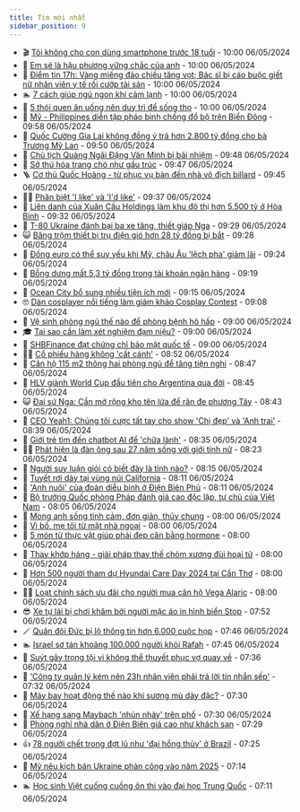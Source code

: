 ```yaml
---
title: Tim mới nhất
sidebar_position: 9
---
```


<!-- vnexpress-tin-moi-nhat:START -->
- 🎬 [Tôi không cho con dùng smartphone trước 18 tuổi](https://vnexpress.net/toi-khong-cho-con-dung-smartphone-truoc-18-tuoi-4742545.html) - 10:00 06/05/2024
- 🐎 [Em sẽ là hậu phương vững chắc của anh](https://vnexpress.net/em-se-la-hau-phuong-vung-chac-cua-anh-4742440.html) - 10:00 06/05/2024
- 🦍 [Điểm tin 17h: Vàng miếng đảo chiều tăng vọt; Bác sĩ bị cáo buộc giết nữ nhân viên y tế rồi cướp tài sản](https://vnexpress.net/diem-tin-17h-vang-mieng-dao-chieu-tang-vot-bac-si-bi-cao-buoc-giet-nu-nhan-vien-y-te-roi-cuop-tai-san-4742717.html) - 10:00 06/05/2024
- 🏊 [7 cách giúp ngủ ngon khi cảm lạnh](https://vnexpress.net/7-cach-giup-ngu-ngon-khi-cam-lanh-4742647.html) - 10:00 06/05/2024
- 🎊 [5 thói quen ăn uống nên duy trì để sống thọ](https://vnexpress.net/5-thoi-quen-an-uong-nen-duy-tri-de-song-tho-4742499.html) - 10:00 06/05/2024
- 🎃 [Mỹ - Philippines diễn tập pháo binh chống đổ bộ trên Biển Đông](https://vnexpress.net/my-philippines-dien-tap-phao-binh-chong-do-bo-tren-bien-dong-4742637.html) - 09:58 06/05/2024
- 🧰 [Quốc Cường Gia Lai không đồng ý trả hơn 2.800 tỷ đồng cho bà Trương Mỹ Lan](https://vnexpress.net/quoc-cuong-gia-lai-khong-dong-y-tra-hon-2-800-ty-dong-cho-ba-truong-my-lan-4742688.html) - 09:50 06/05/2024
- 🔭 [Chủ tịch Quảng Ngãi Đặng Văn Minh bị bãi nhiệm](https://vnexpress.net/chu-tich-quang-ngai-dang-van-minh-bi-bai-nhiem-4742696.html) - 09:48 06/05/2024
- 🫶 [Sở thú hóa trang chó như gấu trúc](https://vnexpress.net/so-thu-hoa-trang-cho-nhu-gau-truc-4742650.html) - 09:47 06/05/2024
- 🪜 [Cơ thủ Quốc Hoàng - từ phục vụ bàn đến nhà vô địch billard](https://vnexpress.net/co-thu-quoc-hoang-tu-phuc-vu-ban-den-nha-vo-dich-billard-4742529.html) - 09:45 06/05/2024
- 👨‍🏫 [Phân biệt &#39;I like&#39; và &#39;I&#39;d like&#39;](https://vnexpress.net/phan-biet-i-like-va-i-d-like-4742699.html) - 09:37 06/05/2024
- 🎊 [Liên danh của Xuân Cầu Holdings làm khu đô thị hơn 5.500 tỷ ở Hòa Bình](https://vnexpress.net/lien-danh-cua-xuan-cau-holdings-lam-khu-do-thi-hon-5-500-ty-o-hoa-binh-4742679.html) - 09:32 06/05/2024
- 🎊 [T-80 Ukraine đánh bại ba xe tăng, thiết giáp Nga](https://vnexpress.net/t-80-ukraine-danh-bai-ba-xe-tang-thiet-giap-nga-4742646.html) - 09:29 06/05/2024
- 😺 [Băng trộm thiết bị trụ điện gió hơn 28 tỷ đồng bị bắt](https://vnexpress.net/nhom-trom-thiet-bi-tru-dien-gio-tri-gia-hon-28-ty-dong-bi-bat-4742678.html) - 09:28 06/05/2024
- 🐘 [Đồng euro có thể suy yếu khi Mỹ, châu Âu &#39;lệch pha&#39; giảm lãi](https://vnexpress.net/dong-euro-co-the-suy-yeu-khi-my-chau-au-lech-pha-giam-lai-4742478.html) - 09:24 06/05/2024
- 🌁 [Bỗng dưng mất 5,3 tỷ đồng trong tài khoản ngân hàng](https://vnexpress.net/bong-dung-mat-5-3-ty-dong-trong-tai-khoan-ngan-hang-4742625.html) - 09:19 06/05/2024
- 🐲 [Ocean City bổ sung nhiều tiện ích mới](https://vnexpress.net/ocean-city-bo-sung-nhieu-tien-ich-moi-4742649.html) - 09:15 06/05/2024
- 🤓 [Dàn cosplayer nổi tiếng làm giám khảo Cosplay Contest](https://vnexpress.net/dan-cosplayer-noi-tieng-lam-giam-khao-cosplay-contest-4742621.html) - 09:08 06/05/2024
- 💪 [Vệ sinh phòng ngủ thế nào để phòng bệnh hô hấp](https://vnexpress.net/ve-sinh-phong-ngu-the-nao-de-phong-benh-ho-hap-4742626.html) - 09:00 06/05/2024
- 🎓 [Tại sao cần làm xét nghiệm đạm niệu?](https://vnexpress.net/tai-sao-can-lam-xet-nghiem-dam-nieu-4742612.html) - 09:00 06/05/2024
- 🫣 [SHBFinance đạt chứng chỉ bảo mật quốc tế](https://vnexpress.net/shbfinance-dat-chung-chi-bao-mat-quoc-te-4741986.html) - 09:00 06/05/2024
- 🧑‍💻 [Cổ phiếu hàng không &#39;cất cánh&#39;](https://vnexpress.net/co-phieu-hang-khong-cat-canh-4742661.html) - 08:52 06/05/2024
- 🐲 [Căn hộ 115 m2 thông hai phòng ngủ để tăng tiện nghi](https://vnexpress.net/can-ho-115-m2-thong-hai-phong-ngu-de-tang-tien-nghi-4742346.html) - 08:47 06/05/2024
- 🌝 [HLV giành World Cup đầu tiên cho Argentina qua đời](https://vnexpress.net/hlv-gianh-world-cup-dau-tien-cho-argentina-qua-doi-4742593.html) - 08:45 06/05/2024
- 😺 [Đại sứ Nga: Cần mở rộng kho tên lửa để răn đe phương Tây](https://vnexpress.net/dai-su-nga-can-mo-rong-kho-ten-lua-de-ran-de-phuong-tay-4742615.html) - 08:43 06/05/2024
- 🐎 [CEO Yeah1: Chúng tôi cược tất tay cho show &#39;Chị đẹp&#39; và &#39;Anh trai&#39;](https://vnexpress.net/ceo-yeah1-chung-toi-cuoc-tat-tay-cho-show-chi-dep-va-anh-trai-4742651.html) - 08:39 06/05/2024
- 🎡 [Giới trẻ tìm đến chatbot AI để &#39;chữa lành&#39;](https://vnexpress.net/gioi-tre-tim-den-chatbot-ai-de-chua-lanh-4742492.html) - 08:35 06/05/2024
- 👨‍🏫 [Phát hiện là đàn ông sau 27 năm sống với giới tính nữ](https://vnexpress.net/phat-hien-la-dan-ong-sau-27-nam-song-voi-gioi-tinh-nu-4742570.html) - 08:23 06/05/2024
- 🦆 [Người suy luận giỏi có biết đây là tỉnh nào?](https://vnexpress.net/nguoi-suy-luan-gioi-co-biet-day-la-tinh-nao-4741466.html) - 08:15 06/05/2024
- 🚦 [Tuyết rơi dày tại vùng núi California](https://vnexpress.net/tuyet-roi-day-tai-vung-nui-california-4742489.html) - 08:11 06/05/2024
- 💫 [&#39;Anh nuôi&#39; của đoàn diễu binh ở Điện Biên Phủ](https://vnexpress.net/anh-nuoi-cua-doan-dieu-binh-o-dien-bien-phu-4742597.html) - 08:11 06/05/2024
- 🎉 [Bộ trưởng Quốc phòng Pháp đánh giá cao độc lập, tự chủ của Việt Nam](https://vnexpress.net/bo-truong-quoc-phong-phap-danh-gia-cao-doc-lap-tu-chu-cua-viet-nam-4742582.html) - 08:05 06/05/2024
- 🌋 [Mong anh sống tình cảm, đơn giản, thủy chung](https://vnexpress.net/mong-anh-song-tinh-cam-don-gian-thuy-chung-4742439.html) - 08:00 06/05/2024
- 🤖 [Vì bố, mẹ tôi từ mặt nhà ngoại](https://vnexpress.net/vi-bo-me-toi-tu-mat-nha-ngoai-4742382.html) - 08:00 06/05/2024
- 🦏 [5 món từ thực vật giúp phái đẹp cân bằng hormone](https://vnexpress.net/5-mon-tu-thuc-vat-giup-phai-dep-can-bang-hormone-4742605.html) - 08:00 06/05/2024
- 🦩 [Thay khớp háng - giải pháp thay thế chỏm xương đùi hoại tử](https://vnexpress.net/thay-khop-hang-giai-phap-thay-the-chom-xuong-dui-hoai-tu-4742603.html) - 08:00 06/05/2024
- 👺 [Hơn 500 người tham dự Hyundai Care Day 2024 tại Cần Thơ](https://vnexpress.net/hon-500-nguoi-tham-du-hyundai-care-day-2024-tai-can-tho-4742591.html) - 08:00 06/05/2024
- 🧑‍🏫 [Loạt chính sách ưu đãi cho người mua căn hộ Vega Alaric](https://vnexpress.net/loat-chinh-sach-uu-dai-cho-nguoi-mua-can-ho-vega-alaric-4742491.html) - 08:00 06/05/2024
- 😎 [Xe tự lái bị chơi khăm bởi người mặc áo in hình biển Stop](https://vnexpress.net/xe-tu-lai-bi-choi-kham-boi-nguoi-mac-ao-in-hinh-bien-stop-4742464.html) - 07:52 06/05/2024
- 🪄 [Quân đội Đức bị lộ thông tin hơn 6.000 cuộc họp](https://vnexpress.net/quan-doi-duc-bi-lo-thong-tin-hon-6-000-cuoc-hop-4742541.html) - 07:46 06/05/2024
- 🏊 [Israel sơ tán khoảng 100.000 người khỏi Rafah](https://vnexpress.net/israel-so-tan-khoang-100-000-nguoi-khoi-rafah-4742607.html) - 07:45 06/05/2024
- 💃 [Suýt gây trọng tội vì không thể thuyết phục vợ quay về](https://vnexpress.net/suyt-gay-trong-toi-vi-khong-the-thuyet-phuc-vo-quay-ve-4742608.html) - 07:36 06/05/2024
- 🦆 [&#39;Công ty quản lý kém nên 23h nhân viên phải trả lời tin nhắn sếp&#39;](https://vnexpress.net/cong-ty-quan-ly-kem-nen-23h-nhan-vien-phai-tra-loi-tin-nhan-sep-4742457.html) - 07:32 06/05/2024
- 🎊 [Máy bay hoạt động thế nào khi sương mù dày đặc?](https://vnexpress.net/may-bay-hoat-dong-the-nao-khi-suong-mu-day-dac-4742391.html) - 07:30 06/05/2024
- 👺 [Xế hạng sang Maybach &#39;nhún nhảy&#39; trên phố](https://vnexpress.net/xe-hang-sang-maybach-nhun-nhay-tren-pho-4742584.html) - 07:30 06/05/2024
- 🎡 [Phòng nghỉ nhà dân ở Điện Biên giá cao như khách sạn](https://vnexpress.net/phong-nghi-nha-dan-o-dien-bien-gia-cao-nhu-khach-san-4742564.html) - 07:29 06/05/2024
- 👍 [78 người chết trong đợt lũ như &#39;đại hồng thủy&#39; ở Brazil](https://vnexpress.net/78-nguoi-chet-trong-dot-lu-nhu-dai-hong-thuy-o-brazil-4742540.html) - 07:25 06/05/2024
- 🐎 [Mỹ nêu kịch bản Ukraine phản công vào năm 2025](https://vnexpress.net/my-neu-kich-ban-ukraine-phan-cong-vao-nam-2025-4742504.html) - 07:14 06/05/2024
- 🏊 [Học sinh Việt cuống cuồng ôn thi vào đại học Trung Quốc](https://vnexpress.net/hoc-sinh-viet-cuong-cuong-on-thi-vao-dai-hoc-trung-quoc-4742238.html) - 07:11 06/05/2024<!-- vnexpress-tin-moi-nhat:END -->
